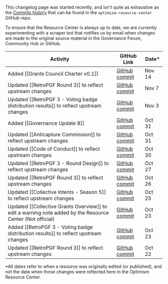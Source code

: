 This changelog page was started recently, and isn't quite as exhaustive as the [Commits history](https://github.com/govguide/optimism-resource-center/commits/main) that can be found in the ``optimism-resource-center`` GitHub repo.

To ensure that the Resource Center is always up to date, we are currently experimenting with a scraper bot that notifies us by email when changes are made to the original source material in the Governance Forum, Community Hub or GitHub.
<br>

|Activity|GitHub Link|Date*|
|---|---|---|
|Added [[Grants Council Charter v0.1]]|[GitHub commit](https://github.com/govguide/optimism-resource-center/commit/7131392a17345e916e1cd897e6d22324bb4853ce#diff-c2f514c037f9e6f7cc6a3eeef00525cd3e68b7c5e4ba9b2691f7fc2f467c949e)|Nov 14|
|Updated [[RetroPGF Round 3]] to reflect upstream changes|[GitHub commit](https://github.com/govguide/optimism-resource-center/commit/e57d2dc6058ce4c2b8e26a413d7027e054b649e0)|Nov 7|
|Updated [[RetroPGF 3 - Voting badge distribution results]] to reflect upstream changes|[GitHub commit](https://github.com/govguide/optimism-resource-center/commit/c1448bd7f74b7a81bcd8bee63766f1d7eb86315c)|Nov 3|
|Added [[Governance Update 8]]|[GitHub commit](https://github.com/govguide/optimism-resource-center/commit/f27705444f5efd37a423bbc50a6436a899b7e44c)|Oct 31|
|Updated [[Anticapture Commission]] to reflect upstream changes|[GitHub commit](https://github.com/govguide/optimism-resource-center/commit/a57d70be9d0e4ab6d9b0ef6ec6660479aa725018)|Oct 31|
|Updated [[Code of Conduct]] to reflect upstream changes|[GitHub commit](https://github.com/govguide/optimism-resource-center/commit/709d542f168d288232b52827cce356f57c793952)|Oct 30|
|Updated [[RetroPGF 3 - Round Design]] to reflect upstream changes|[GitHub commit](https://github.com/govguide/optimism-resource-center/commit/d8154b5362f7e758be7e9c202e5e7218689214e6)|Oct 27|
|Updated [[RetroPGF Round 3]] to reflect upstream changes|[GitHub commit](https://github.com/govguide/optimism-resource-center/commit/96b555feba6130a425f4603fa252eabc97ada1d8)|Oct 26|
|Updated [[Collective Intents - Season 5]] to reflect upstream changes|[GitHub commit](https://github.com/govguide/optimism-resource-center/commit/3f2cc33db79ace43e2766b85c6456cab1b505c52)|Oct 25|
|Updated [[Collective Grants Overview]] to edit a warning note added by the Resource Center (Not official)|[GitHub commit](https://github.com/govguide/optimism-resource-center/commit/edaf5566576e9a63ae824ca3fbab7080d45a657a)|Oct 23|
|Added [[RetroPGF 3 - Voting badge distribution results]] to reflect upstream changes|[GitHub commit](https://github.com/govguide/optimism-resource-center/commit/44aa8fdb836883f41b7ea87aa84c8853bd482381)|Oct 23|
|Updated [[RetroPGF Round 3]] to reflect upstream changes|[GitHub commit](https://github.com/govguide/optimism-resource-center/commit/44aa8fdb836883f41b7ea87aa84c8853bd482381#diff-4d5215284e18b1eab07b06ca6b7c2ae8b4d75a6f4b936b99f053402566a9c8aa)|Oct 22|

*All dates refer to when a resource was originally edited (or published), and not the date when those changes were reflected here in the Optimism Resource Center.